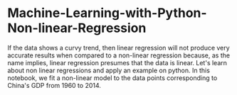 # Machine-Learning-with-Python-Non-linear-Regression
If the data shows a curvy trend, then linear regression will not produce very accurate results when compared to a non-linear regression because, as the name implies, linear regression presumes that the data is linear. Let's learn about non linear regressions and apply an example on python. In this notebook, we fit a non-linear model to the data points corresponding to China's GDP from 1960 to 2014. 
